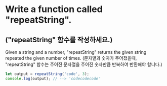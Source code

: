 # Write a function called "repeatString".
## ("repeatString" 함수를 작성하세요.)

Given a string and a number, "repeatString" returns the given string repeated the given number of times.
(문자열과 숫자가 주어졌을때, "repeatString" 함수는 주어진 문자열을 주어진 숫자만큼 반복하여 반환해야 합니다.)

```js
let output = repeatString('code', 3);
console.log(output); // --> 'codecodecode'
```